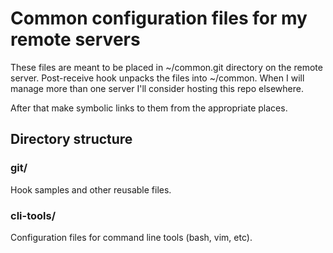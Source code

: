# Common configuration files for my remote servers
These files are meant to be placed in ~/common.git directory on the
remote server. Post-receive hook unpacks the files into ~/common.
When I will manage more than one server I'll consider hosting this
repo elsewhere.

After that make symbolic links to them from the appropriate places.


## Directory structure
### git/
Hook samples and other reusable files.

### cli-tools/
Configuration files for command line tools (bash, vim, etc).
